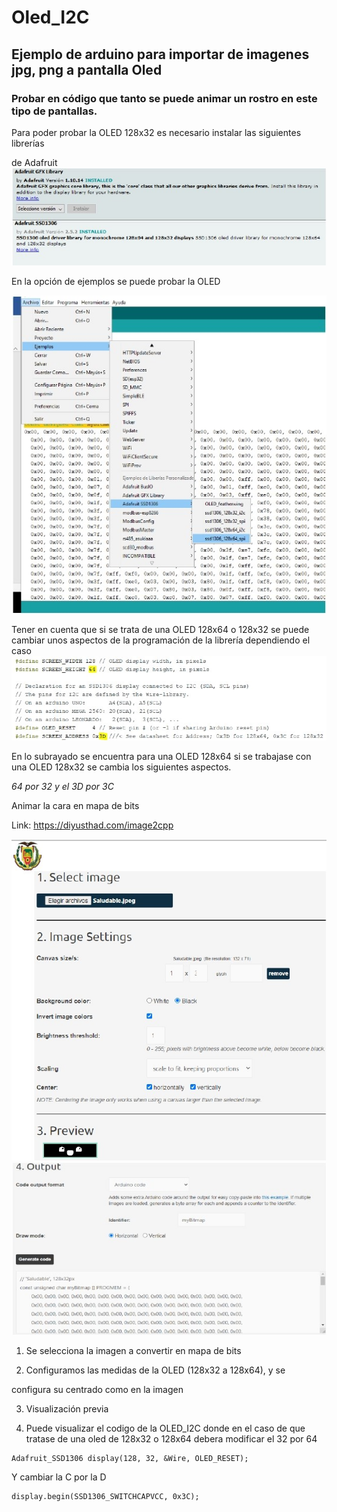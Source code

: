 # Oled_I2C
## Ejemplo de arduino para importar de imagenes jpg, png a pantalla Oled
### Probar en código que tanto se puede animar un rostro en este tipo de pantallas.

Para poder probar la OLED 128x32 es necesario instalar las siguientes librerías

de Adafruit
 ![img1](https://github.com/ArtilRobotics/Oled_I2C/blob/main/Images/Libreria%20Arduino%20OLED.jpg)

En la opción de ejemplos se puede probar la OLED
 
 ![img2](https://github.com/ArtilRobotics/Oled_I2C/blob/main/Images/Ejemplo%20de%20Oled.jpg)
 
Tener en cuenta que si se trata de una OLED 128x64 o 128x32 se puede cambiar unos aspectos de la programación de la librería dependiendo el caso
![img3](https://github.com/ArtilRobotics/Oled_I2C/blob/main/Images/3.%20Cambio%20Libreria.jpg)

En lo subrayado se encuentra para una OLED 128x64 si se trabajase con una OLED 128x32 se cambia los siguientes aspectos.

*64 por 32 y el 3D por 3C*

Animar la cara en mapa de bits

Link: https://diyusthad.com/image2cpp
 
![img4](https://github.com/ArtilRobotics/Oled_I2C/blob/main/Images/4.%20BMP%20configuracion.jpg)
![img5](https://github.com/ArtilRobotics/Oled_I2C/blob/main/Images/5.%20BMP%20configuracion.jpg)

1. Se selecciona la imagen a convertir en mapa de bits

2. Configuramos las medidas de la OLED (128x32 a 128x64), y se

configura su centrado como en la imagen

3. Visualización previa

4. Puede visualizar el codigo de la OLED_I2C donde en el caso de que tratase de una oled de 128x32 o 128x64 debera modificar el 32 por 64

``` 
Adafruit_SSD1306 display(128, 32, &Wire, OLED_RESET);
``` 
Y cambiar la C por la D
``` 
display.begin(SSD1306_SWITCHCAPVCC, 0x3C);
``` 

